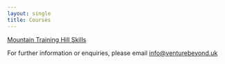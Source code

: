 ```yaml
---
layout: single
title: Courses
---
```


[Mountain Training Hill Skills](/venturebeyond/hillskills/)

For further information or enquiries, please email info@venturebeyond.uk
